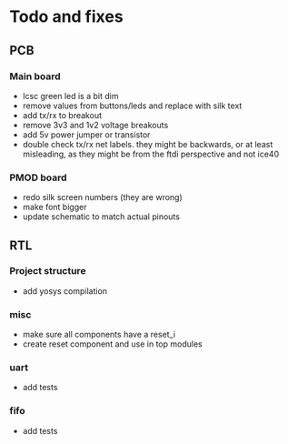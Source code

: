 # Todo and fixes

## PCB

### Main board

- lcsc green led is a bit dim
- remove values from buttons/leds and replace with silk text
- add tx/rx to breakout
- remove 3v3 and 1v2 voltage breakouts
- add 5v power jumper or transistor
- double check tx/rx net labels. they might be backwards, or at
  least misleading, as they might be from the ftdi perspective
  and not ice40

### PMOD board

- redo silk screen numbers (they are wrong)
- make font bigger
- update schematic to match actual pinouts

## RTL

### Project structure

- add yosys compilation

### misc

- make sure all components have a reset_i
- create reset component and use in top modules

### uart

- add tests

### fifo

- add tests
